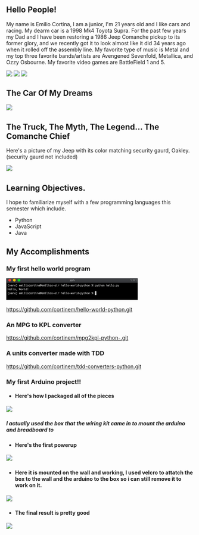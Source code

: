 
## Hello People! 

My name is Emilio Cortina, I am a junior, I'm 21 years old and I like cars and racing. My dearm car is a 1998 Mk4 Toyota Supra. For the past few years my Dad and I have been restoring a 1986 Jeep Comanche pickup to its former glory, and we recently got it to look almost like it did 34 years ago when it rolled off the assembly line. 
My favorite type of music is Metal and my top three favorite bands/artists are Avengened Sevenfold, Metallica, and Ozzy Osbourne. 
My favorite video games are BattleField 1 and 5.  

<!--- gallery creator http://felixhayashi.github.io/ReadmeGalleryCreatorForGitHub/ -->

<img src="https://user-images.githubusercontent.com/70117485/92159994-501f6e00-edfc-11ea-87a2-b2dcf51ff1af.png" width="30%"> <img src="https://user-images.githubusercontent.com/70117485/92160247-b4dac880-edfc-11ea-98ae-2f358f5dc7c8.png" width="30%"> <img src="https://user-images.githubusercontent.com/70117485/92160966-da1c0680-edfd-11ea-9fbe-890e676c9470.png" width="30%">

## The Car Of My Dreams 

<img src="https://user-images.githubusercontent.com/70117485/93719008-d2729680-fb4d-11ea-9150-96b7914e1a38.jpg" width="70%">

## The Truck, The Myth, The Legend... The Comanche Chief 

Here's a picture of my Jeep with its color matching security gaurd, Oakley.(security gaurd not included) 

<img src="https://user-images.githubusercontent.com/70117485/91894004-fcc5e800-ec62-11ea-84a0-08e45ed2b2cf.JPG" width="70%"> 

## Learning Objectives. 

I hope to familiarize myself with a few programming languages this semester which include. 
* Python 
* JavaScript 
* Java 

## My Accomplishments 

### My first hello world program 

<img src="https://github.com/cortinem/hello-world-python/blob/master/hello_world_screenshot.png?raw=true" width="70%">

https://github.com/cortinem/hello-world-python.git

### An MPG to KPL converter 

https://github.com/cortinem/mpg2kpl-python-.git

### A units converter made with TDD 

https://github.com/cortinem/tdd-converters-python.git

###  My first Arduino project!! 

* #### Here's how I packaged all of the pieces

<img src="https://user-images.githubusercontent.com/70117485/101536760-6ba09480-3968-11eb-8d86-5e096ae4fe8b.jpg" width="70%">

##### I actually used the box that the wiring kit came in to mount the arduino and breadboard to

* #### Here's the first powerup 

<img src="https://user-images.githubusercontent.com/70117485/101537080-eb2e6380-3968-11eb-866b-f1090843f5cb.jpg" width="70%">

* #### Here it is mounted on the wall and working, I used velcro to attatch the box to the wall and the arduino to the box so i can still remove it to work on it. 

<img src="https://user-images.githubusercontent.com/70117485/101537370-5bd58000-3969-11eb-90e2-49a590c050db.jpg" width="70%">

* #### The final result is pretty good

<img src="https://user-images.githubusercontent.com/70117485/101731980-75bab400-3a8a-11eb-8006-21b916f8df1d.jpg" width="70%">


